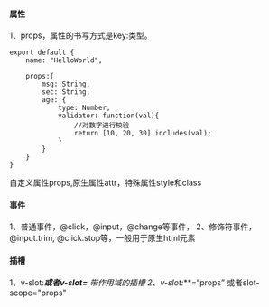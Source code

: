 #### 属性

1、props，属性的书写方式是key:类型。

    export default {
        name: "HelloWorld",

        props:{
            msg: String,
            sec: String,
            age: {
                type: Number,
                validator: function(val){
                    //对数字进行校验
                    return [10, 20, 30].includes(val);
                }
            }
        }
    }

自定义属性props,原生属性attr，特殊属性style和class

#### 事件
1、普通事件，@click，@input，@change等事件，
2、修饰符事件，@input.trim, @click.stop等，一般用于原生html元素

#### 插槽
1、v-slot:****或者v-slot=***
带作用域的插槽
2、v-slot:***=“props” 或者slot-scope="props"
